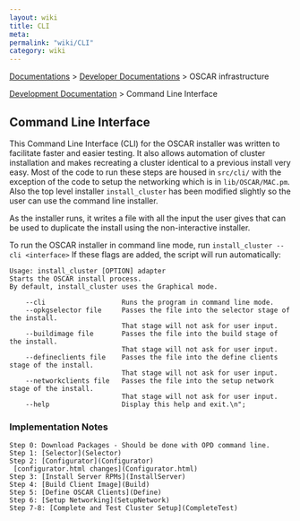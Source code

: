 ```yaml
---
layout: wiki
title: CLI
meta: 
permalink: "wiki/CLI"
category: wiki
---
```

<!-- Name: CLI -->
<!-- Version: 21 -->
<!-- Author: wesbland -->
[Documentations](Document) > [Developer Documentations](DevelDocs) > OSCAR infrastructure

[Development Documentation](DevelDocs) > Command Line Interface

## Command Line Interface

This Command Line Interface (CLI) for the OSCAR installer was written to facilitate faster and easier testing.  It also allows automation of cluster installation and makes recreating a cluster identical to a previous install very easy.  Most of the code to run these steps are housed in `src/cli/` with the exception of the code to setup the networking which is in `lib/OSCAR/MAC.pm`.  Also the top level installer `install_cluster` has been modified slightly so the user can use the command line installer.

As the installer runs, it writes a file with all the input the user gives that can be used to duplicate the install using the non-interactive installer.

To run the OSCAR installer in command line mode, run `install_cluster --cli <interface>`
If these flags are added, the script will run automatically:

    Usage: install_cluster [OPTION] adapter
    Starts the OSCAR install process.
    By default, install_cluster uses the Graphical mode.
    
        --cli                   Runs the program in command line mode.
        --opkgselector file     Passes the file into the selector stage of the install.
                                That stage will not ask for user input.
        --buildimage file       Passes the file into the build stage of the install.
                                That stage will not ask for user input.
        --defineclients file    Passes the file into the define clients stage of the install.
                                That stage will not ask for user input.
        --networkclients file   Passes the file into the setup network stage of the install.
                                That stage will not ask for user input.
        --help                  Display this help and exit.\n";
    

### Implementation Notes

    Step 0: Download Packages - Should be done with OPD command line.
    Step 1: [Selector](Selector)
    Step 2: [Configurator](Configurator)
     [configurator.html changes](Configurator.html)
    Step 3: [Install Server RPMs](InstallServer)
    Step 4: [Build Client Image](Build)
    Step 5: [Define OSCAR Clients](Define)
    Step 6: [Setup Networking](SetupNetwork)
    Step 7-8: [Complete and Test Cluster Setup](CompleteTest)
